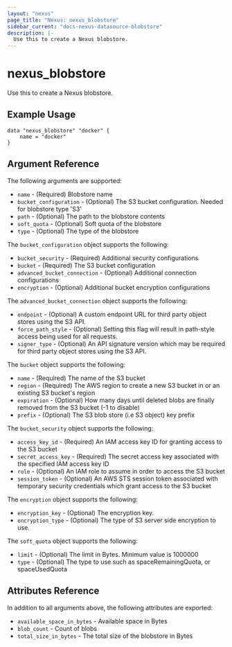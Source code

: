```yaml
---
layout: "nexus"
page_title: "Nexus: nexus_blobstore"
sidebar_current: "docs-nexus-datasource-blobstore"
description: |-
  Use this to create a Nexus blobstore.
---
```


# nexus_blobstore

Use this to create a Nexus blobstore.

## Example Usage

```hcl
data "nexus_blobstore" "docker" {
	name = "docker"
}
```

## Argument Reference

The following arguments are supported:

* `name` - (Required) Blobstore name
* `bucket_configuration` - (Optional) The S3 bucket configuration. Needed for blobstore type 'S3'
* `path` - (Optional) The path to the blobstore contents
* `soft_quota` - (Optional) Soft quota of the blobstore
* `type` - (Optional) The type of the blobstore

The `bucket_configuration` object supports the following:

* `bucket_security` - (Required) Additional security configurations
* `bucket` - (Required) The S3 bucket configuration
* `advanced_bucket_connection` - (Optional) Additional connection configurations
* `encryption` - (Optional) Additional bucket encryption configurations

The `advanced_bucket_connection` object supports the following:

* `endpoint` - (Optional) A custom endpoint URL for third party object stores using the S3 API.
* `force_path_style` - (Optional) Setting this flag will result in path-style access being used for all requests.
* `signer_type` - (Optional) An API signature version which may be required for third party object stores using the S3 API.

The `bucket` object supports the following:

* `name` - (Required) The name of the S3 bucket
* `region` - (Required) The AWS region to create a new S3 bucket in or an existing S3 bucket's region
* `expiration` - (Optional) How many days until deleted blobs are finally removed from the S3 bucket (-1 to disable)
* `prefix` - (Optional) The S3 blob store (i.e S3 object) key prefix

The `bucket_security` object supports the following:

* `access_key_id` - (Required) An IAM access key ID for granting access to the S3 bucket
* `secret_access_key` - (Required) The secret access key associated with the specified IAM access key ID
* `role` - (Optional) An IAM role to assume in order to access the S3 bucket
* `session_token` - (Optional) An AWS STS session token associated with temporary security credentials which grant access to the S3 bucket

The `encryption` object supports the following:

* `encryption_key` - (Optional) The encryption key.
* `encryption_type` - (Optional) The type of S3 server side encryption to use.

The `soft_quota` object supports the following:

* `limit` - (Optional) The limit in Bytes. Minimum value is 1000000
* `type` - (Optional) The type to use such as spaceRemainingQuota, or spaceUsedQuota

## Attributes Reference

In addition to all arguments above, the following attributes are exported:

* `available_space_in_bytes` - Available space in Bytes
* `blob_count` - Count of blobs
* `total_size_in_bytes` - The total size of the blobstore in Bytes


